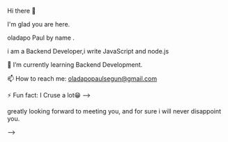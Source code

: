 Hi there 👋

I'm glad you are here.

oladapo Paul by name .

i am a Backend Developer,i write JavaScript and node.js

🌱 I’m currently learning Backend Development.

📫 How to reach me: oladapopaulsegun@gmail.com

⚡ Fun fact: I Cruse a lot😁 -->

greatly looking forward to meeting you, and for sure i will never disappoint you.

-->
